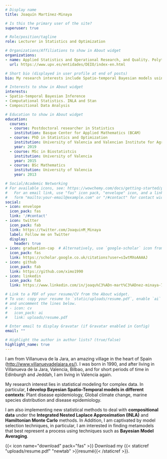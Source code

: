 ```yaml
---
# Display name
title: Joaquín Martínez-Minaya

# Is this the primary user of the site?
superuser: true

# Role/position/tagline
role: Lecturer in Statistics and Optimization

# Organizations/Affiliations to show in About widget
organizations:
- name: Applied Statistics and Operational Research, and Quality. Polytechnic University of Valencia
  url: https://www.upv.es/entidades/DEIO/index-en.html

# Short bio (displayed in user profile at end of posts)
bio: My research interests include Spatio-temporal Bayesian models using INLA and Stan, and Compositional Data methods

# Interests to show in About widget
interests:
- Spatio-temporal Bayesian Inference
- Computational Statistics. INLA and Stan
- Compositional Data Analysis

# Education to show in About widget
education:
  courses:
  - course: Postdoctoral researcher in Statistics
    institution: Basque Center for Applied Mathematics (BCAM)
  - course: PhD in Statistics and Optimization
    institution: University of Valencia and Valencian Institute for Agricultural Research
    year: 2019
  - course: MSc in Biostatistcis
    institution: University of Valencia
    year: 2015
  - course: BSc Mathematics
    institution: University of Valencia
    year: 2013

# Social/Academic Networking
# For available icons, see: https://wowchemy.com/docs/getting-started/page-builder/#icons
#   For an email link, use "fas" icon pack, "envelope" icon, and a link in the
#   form "mailto:your-email@example.com" or "/#contact" for contact widget.
social:
- icon: envelope
  icon_pack: fas
  link: '/#contact'
- icon: twitter
  icon_pack: fab
  link: https://twitter.com/JoaquinM_Minaya
  label: Follow me on Twitter
  display:
    header: true
- icon: graduation-cap  # Alternatively, use `google-scholar` icon from `ai` icon pack
  icon_pack: fas
  link: https://scholar.google.co.uk/citations?user=sIwtMXoAAAAJ
- icon: github
  icon_pack: fab
  link: https://github.com/ximo1990
- icon: linkedin
  icon_pack: fab
  link: https://www.linkedin.com/in/joaqu%C3%ADn-mart%C3%ADnez-minaya-7a803171/?originalSubdomain=es

# Link to a PDF of your resume/CV from the About widget.
# To use: copy your resume to `static/uploads/resume.pdf`, enable `ai` icons in `params.toml`,
# and uncomment the lines below.
# - icon: cv
#   icon_pack: ai
#   link: uploads/resume.pdf

# Enter email to display Gravatar (if Gravatar enabled in Config)
email: ""

# Highlight the author in author lists? (true/false)
highlight_name: true
---
```


I am from Villanueva de la Jara, an amazing village in the heart of Spain (http://www.villanuevadelajara.es/). I was born in 1990, and after living in Villanueva de la Jara, Valencia, Bilbao, and for short periods of time in Edinburgh and Jeddah, I am living in Valencia again. 

My research interest lies in statistical modeling for complex data. In particular, **I develop Bayesian Spatio-Temporal models in different contexts**: Plant disease epidemiology, Global climate change, marine species distribution and disease epidemiology.

I am also implementing new statistical methods to deal with **compositional data** under the **Integrated Nested Laplace Approximation (INLA)** and **Hamiltonian Monte Carlo** methods. In Addition, I am captivated by model selection techniques, in particular, I am interested in finding metamodels
that best represent a process using techniques such as **Bayesian Model Averaging**.

{{< icon name="download" pack="fas" >}} Download my {{< staticref "uploads/resume.pdf" "newtab" >}}resumé{{< /staticref >}}.
